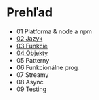 # Prehľad

- 01 Platforma & node a npm
- [02 Jazyk](02_jazyk.md)
- [03 Funkcie](03_funkcie.md)
- [04 Objekty](04_objekty.md)
- 05 Patterny
- 06 Funkcionálne prog.
- 07 Streamy
- 08 Async
- 09 Testing

